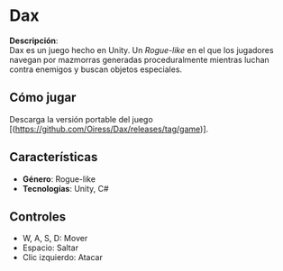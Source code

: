 # Dax

**Descripción**:  
Dax es un juego hecho en Unity. Un *Rogue-like* en el que los jugadores navegan por mazmorras generadas proceduralmente mientras luchan contra enemigos y buscan objetos especiales.

## Cómo jugar
Descarga la versión portable del juego [(https://github.com/Oiress/Dax/releases/tag/game)].

## Características
- **Género**: Rogue-like
- **Tecnologías**: Unity, C#

## Controles
- W, A, S, D: Mover
- Espacio: Saltar
- Clic izquierdo: Atacar
